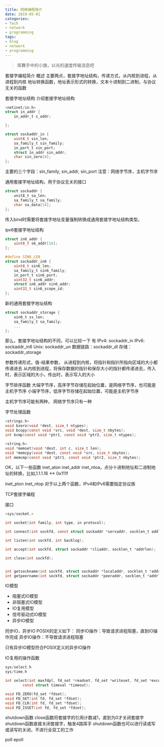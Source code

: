 ```yaml
---
title: 网络编程简介
date: 2019-05-01
categories:
- Tech
- network
- programming
tags:
- blog
- network
- programming
---
```


> 挥舞手中的小旗，以光的速度传输消息吧

套接字编程简介
概述
主要两点，套接字地址结构，传递方式，从内核到进程，从进程到内核
地址转换函数，地址表示形式的转换，文本十进制到二进制，与协议无关的函数

套接字地址结构
介绍套接字地址结构
```c
<netinet/in.h>
struct in_addr {
	in_addr_t s_addr;

};

struct sockaddr_in {
	uint8_t sin_len;
	sa_family_t sin_family;
	in_port_t sin_port;
	struct in_addr sin_addr;
	char sin_zero[8];
};
```

主要的三个字段：sin_family, sin_addr, sin_port
注意：网络字节序，主机字节序

通用套接字地址结构，用于协议无关的接口
```c
struct sockaddr {
	unit8_t sa_len;
	sa_family_t sa_family;
	char sa_data[14];
};
```
传入bind时需要将套接字地址变量强制转换成通用套接字地址结构类型。

ipv6套接字地址结构
```c
struct in6_addr {
	uint8_t s6_addr[16];
};

#define SIN6_LEN
struct sockaddr_in6 {
	uint8_t sin6_len;
	sa_family_t sin6_family;
	in_port_t sin6_port;
	uint32_t sin6_addr;
	struct in6_addr sin6_addr;
	uint32_t sin6_scope_id;
};
```

新的通用套接字地址结构
```c
struct sockaddr_storage {
	uin8_t ss_len;
	sa_family_t sa_family;
	...
};
```
 
那么，套接字地址结构的不同，可以比较一下
有 
IPv4: sockaddr_in
IPv6: sockaddr_in6
Unix: sockaddr_un
数据链路：sockaddr_dl
存储：sockaddr_storage

参数传递形式，值-结果参数，
从进程到内核，将指针和指针所指向区域的大小都传递进去
从内核到进程，将保存数据的指针和保存大小的指针都传递进去，传入时，表示区域的大小，传出时，表示写入的大小


字节排序函数
大端字节序，高序字节存储在起始位置，是网络字节序，也可能是主机字节序
小端字节序，低序字节存储在起始位置，可能是主机字节序

主机字节序可能有两种，
网络字节序只有一种


字节处理函数
```c
<strings.h>
void bzero(void *dest, size_t ntypes);
void bcopy(const void *src, void *dest, size_t nbytes);
int bcmp(const void *ptr1, const void *ptr2, size_t ntypes);

<string.h>
void *memset(void *dest, int c, size_t len);
void *memcpy(void *dest, const void *src, size_t nbytes);
int memcmp(const void *ptr1, const void *ptr2, size_t nbytes);

```


OK，以下一些函数
inet_aton
inet_addr
inet_ntoa，点分十进制地址和二进制地址的转换，比如,1.1.1.16 <-> 0x111f

inet_pton
inet_ntop
对于以上两个函数，IPv4和IPv6需要指定协议族


TCP套接字编程

接口
```c
<sys/socket.>

int socket(int family, int type, in protocol);

int connect(int sockfd, const struct sockaddr *servaddr, socklen_t addlen);

int listen(int sockfd, int backlog);

int accept(int sockfd, struct sockaddr *cliaddr, socklen_t *addrlen);

int close(int sockfd);


int getsockname(int sockfd, struct sockaddr *localaddr, socklen_t *addrlen);
int getpeername(int sockfd, struct sockaddr *peeraddr, socklen_t *addrlen);

```


IO模型
- 阻塞式IO模型
- 非阻塞式IO模型
- IO复用模型
- 信号驱动式IO模型
- 异步IO模型

同步IO，异步IO
POSIX的定义如下：
同步IO操作：导致请求进程阻塞，直到IO操作完成
异步IO操作：不导致请求进程阻塞

只有异步IO模型符合POSIX定义的异步IO操作


IO复用的操作函数
```c
sys/select.h
sys/time.h

int select(int maxfdpl, fd_set *readset, fd_set *writeset, fd_set *exceptset,
		const struct timeval *timeout);

void FD_ZERO(fd_set *fdset);
void FD_SET(int fd, fd_set *fdset);
void FD_CLR(int fd, fd_set *fdset);
void FD_ISSET(int fd, fd_set *fdset);

```

shutdown函数
close函数将套接字的引用计数减1，直到为0才关闭套接字
shutdown函数直接关闭套接字，触发4路挥手
shutdown函数也可以进行读或写或读写的关闭，不进行全双工的工作


poll
epoll



